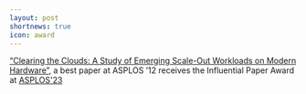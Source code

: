 ```yaml
---
layout: post
shortnews: true
icon: award
---
```

[“Clearing the Clouds: A Study of Emerging Scale-Out Workloads on Modern Hardware”](https://doi.org/10.1145/2150976.2150982), a best paper at ASPLOS ’12 receives the Influential Paper Award at [ASPLOS'23](https://asplos-conference.org/2023)
